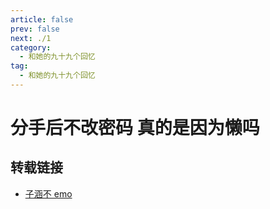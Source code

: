 ```yaml
---
article: false
prev: false
next: ./1
category:
  - 和她的九十九个回忆
tag:
  - 和她的九十九个回忆
---
```


# 分手后不改密码 真的是因为懒吗

<!-- more -->
<BiliBili bvid="BV1Ct4y1c7za"  title="分手后不改密码 真的是因为懒吗" noDanmaku />

## 转载链接

- [子涵不 emo](https://space.bilibili.com/173893049)
